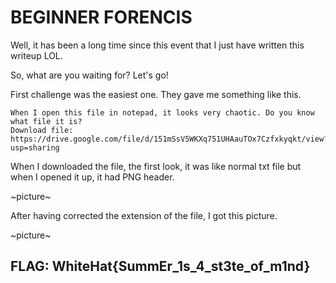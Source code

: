 # **BEGINNER FORENCIS**

Well, it has been a long time since this event that I just have written this writeup LOL.

So, what are you waiting for? Let's go!

First challenge was the easiest one. They gave me something like this.

```
When I open this file in notepad, it looks very chaotic. Do you know what file it is?
Download file: https://drive.google.com/file/d/151mSsV5WKXq751UHAauTOx7Czfxkyqkt/view?usp=sharing
```

When I downloaded the file, the first look, it was like normal txt file but when I opened it up, it had PNG header.

~picture~

After having corrected the extension of the file, I got this picture.

~picture~

## FLAG: WhiteHat{SummEr_1s_4_st3te_of_m1nd}

